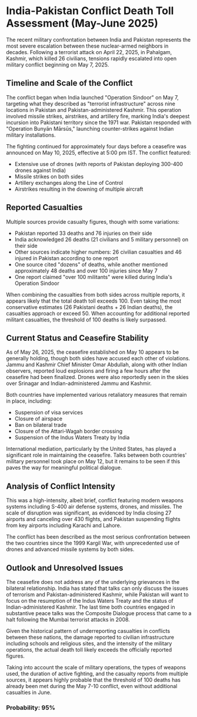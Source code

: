 # India-Pakistan Conflict Death Toll Assessment (May-June 2025)

The recent military confrontation between India and Pakistan represents the most severe escalation between these nuclear-armed neighbors in decades. Following a terrorist attack on April 22, 2025, in Pahalgam, Kashmir, which killed 26 civilians, tensions rapidly escalated into open military conflict beginning on May 7, 2025.

## Timeline and Scale of the Conflict

The conflict began when India launched "Operation Sindoor" on May 7, targeting what they described as "terrorist infrastructure" across nine locations in Pakistan and Pakistan-administered Kashmir. This operation involved missile strikes, airstrikes, and artillery fire, marking India's deepest incursion into Pakistani territory since the 1971 war. Pakistan responded with "Operation Bunyān Mārsūs," launching counter-strikes against Indian military installations.

The fighting continued for approximately four days before a ceasefire was announced on May 10, 2025, effective at 5:00 pm IST. The conflict featured:

- Extensive use of drones (with reports of Pakistan deploying 300-400 drones against India)
- Missile strikes on both sides
- Artillery exchanges along the Line of Control
- Airstrikes resulting in the downing of multiple aircraft

## Reported Casualties

Multiple sources provide casualty figures, though with some variations:

- Pakistan reported 33 deaths and 76 injuries on their side
- India acknowledged 26 deaths (21 civilians and 5 military personnel) on their side
- Other sources indicate higher numbers: 26 civilian casualties and 46 injured in Pakistan according to one report
- One source cited "dozens" of deaths, while another mentioned approximately 48 deaths and over 100 injuries since May 7
- One report claimed "over 100 militants" were killed during India's Operation Sindoor

When combining the casualties from both sides across multiple reports, it appears likely that the total death toll exceeds 100. Even taking the most conservative estimates (26 Pakistani deaths + 26 Indian deaths), the casualties approach or exceed 50. When accounting for additional reported militant casualties, the threshold of 100 deaths is likely surpassed.

## Current Status and Ceasefire Stability

As of May 26, 2025, the ceasefire established on May 10 appears to be generally holding, though both sides have accused each other of violations. Jammu and Kashmir Chief Minister Omar Abdullah, along with other Indian observers, reported loud explosions and firing a few hours after the ceasefire had been finalized. Drones were also reportedly seen in the skies over Srinagar and Indian-administered Jammu and Kashmir.

Both countries have implemented various retaliatory measures that remain in place, including:
- Suspension of visa services
- Closure of airspace
- Ban on bilateral trade
- Closure of the Attari-Wagah border crossing
- Suspension of the Indus Waters Treaty by India

International mediation, particularly by the United States, has played a significant role in maintaining the ceasefire. Talks between both countries' military personnel took place on May 12, but it remains to be seen if this paves the way for meaningful political dialogue.

## Analysis of Conflict Intensity

This was a high-intensity, albeit brief, conflict featuring modern weapons systems including S-400 air defense systems, drones, and missiles. The scale of disruption was significant, as evidenced by India closing 27 airports and canceling over 430 flights, and Pakistan suspending flights from key airports including Karachi and Lahore.

The conflict has been described as the most serious confrontation between the two countries since the 1999 Kargil War, with unprecedented use of drones and advanced missile systems by both sides.

## Outlook and Unresolved Issues

The ceasefire does not address any of the underlying grievances in the bilateral relationship. India has stated that talks can only discuss the issues of terrorism and Pakistan-administered Kashmir, while Pakistan will want to focus on the resumption of the Indus Waters Treaty and the status of Indian-administered Kashmir. The last time both countries engaged in substantive peace talks was the Composite Dialogue process that came to a halt following the Mumbai terrorist attacks in 2008.

Given the historical pattern of underreporting casualties in conflicts between these nations, the damage reported to civilian infrastructure including schools and religious sites, and the intensity of the military operations, the actual death toll likely exceeds the officially reported figures.

Taking into account the scale of military operations, the types of weapons used, the duration of active fighting, and the casualty reports from multiple sources, it appears highly probable that the threshold of 100 deaths has already been met during the May 7-10 conflict, even without additional casualties in June.

### Probability: 95%